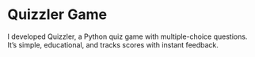 # Quizzler Game
 I developed Quizzler, a Python quiz game with multiple-choice questions. It’s simple, educational, and tracks scores with instant feedback.
